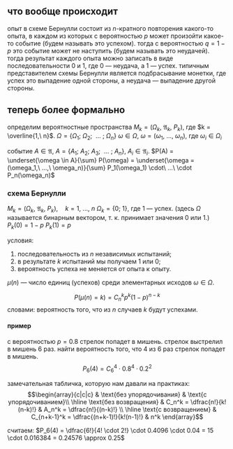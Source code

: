 ## что вообще происходит
опыт в схеме Бернулли состоит из $n$-кратного повторения какого-то опыта, в каждом из которых с вероятностью $p$ может произойти какое-то событие (будем называть это успехом). тогда с вероятностью $q = 1 - p$ это событие может не наступить (будем называть это неудачей). тогда результат каждого опыта можно записать в виде последовательности 0 и 1, где 0 — неудача, а 1 — успех. типичным представителем схемы Бернулли является подбрасывание монетки, где успех это выпадение одной стороны, а неудача — выпадение другой стороны.

## теперь более формально
определим вероятностные пространства $M_k = (\Omega_k,\ \mathfrak A_k,\ P_k)$, где $k = \overline{1,\ n}$.
$\Omega = \{\Omega_1 ;\  \Omega_2 ;\ \ ...\ ;\  \Omega_n\}$
$\omega \in \Omega$, $\omega = (\omega_1,\ ...,\ \omega_n)$, где $\omega_i \in \Omega_i$

событие $A \in \mathfrak A$, $A = \{A_1 ;\  A_2 ;\  A_3 ;\ \ ...\ ;\  A_n\}$, $A_i \in \mathfrak A_i$.
$P(A) = \underset{\omega \in A}{\sum} P(\omega) = \underset{\omega = (\omega_1,\ ...,\ \omega_n)}{\sum} P_1(\omega_1) \cdot\ ...\ \cdot P_n(\omega_n)$

### схема Бернулли
$M_k = (\Omega_k,\ \mathfrak A_k,\ P_k),\quad k= 1,\ ...,\ n$
$\Omega_k = \{0;\ 1\}$, где $1$ — успех. (здесь $\Omega$ называется бинарным вектором, т. к. принимает значения 0 или 1.)
$P_k(0) = 1 - p$
$P_k(1) = p$

условия:
1. последовательность из $n$ независимых испытаний;
2. в результате $k$ испытаний мы получаем 1 или 0;
3. вероятность успеха не меняется от опыта к опыту.

$\mu(n)$ — число единиц (успехов) среди элементарных исходов $\omega \in \Omega$.

$$P(\mu(n) = k) = C_n^k p^k {(1-p)}^{n-k}$$
словами: вероятность того, что из $n$ случаев $k$ будут успехами.

#### пример
с вероятностью $p = 0.8$ стрелок попадет в мишень. стрелок выстрелил в мишень 6 раз. найти вероятность того, что 4 из 6 раз стрелок попадет в мишень.
$$P_6(4) = C_6^4 \cdot {0.8}^4 \cdot {0.2}^2$$

замечательная табличка, которую нам давали на практиках:
$$\begin{array}{c|c|c}
 & \text{без упорядочивания} & \text{с упорядочиванием}\\ \hline
\text{без возвращения} & C_n^k = \dfrac{n!}{k!(n-k)!} & A_n^k = \dfrac{n!}{(n-k)!} \\ \hline
\text{с возвращением} & C_{n+k-1}^k = \dfrac{(n+k-1)!}{k!(n-1)!} & n^k
\end{array}$$

считаем:
$P_6(4) = \dfrac{6!}{4! \cdot 2!} \cdot 0.4096 \cdot 0.04 = 15 \cdot 0.016384 = 0.24576 \approx 0.25$